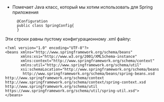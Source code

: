 
* Помечает Java класс, который мы хотим использовать для Spring приложения

		@Configuration
		public class SpringConfig{
		}

Эти строки равны пустому конфигурационному .xml файлу:

	<?xml version="1.0" encoding="UTF-8"?>  
	<beans xmlns="http://www.springframework.org/schema/beans"  
	       xmlns:xsi="http://www.w3.org/2001/XMLSchema-instance"  
	       xmlns:context="http://www.springframework.org/schema/context"  
	       xmlns:util="http://www.springframework.org/schema/util"  
	       xsi:schemaLocation="http://www.springframework.org/schema/beans  
	        http://www.springframework.org/schema/beans/spring-beans.xsd        http://www.springframework.org/schema/context        http://www.springframework.org/schema/context/spring-context.xsd http://www.springframework.org/schema/util https://www.springframework.org/schema/util/spring-util.xsd">  
	</beans>



